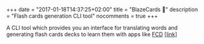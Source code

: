 +++
date = "2017-01-18T14:37:25+02:00"
title = "BlazeCards 📇"
description = "Flash cards generation CLI tool"
nocomments = true
+++

A CLI tool which provides you an interface for translating words and generating flash cards decks to learn them with apps like [FCD](http://orangeorapple.com/Flashcards/) [[link](https://github.com/smileart/blaze_cards)]
